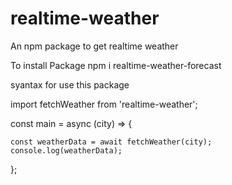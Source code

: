 # realtime-weather
An npm package to get realtime weather

To install Package
npm i realtime-weather-forecast


syantax for use this package




import fetchWeather from 'realtime-weather';


const main = async (city) => {
 
    const weatherData = await fetchWeather(city);
    console.log(weatherData);
};




